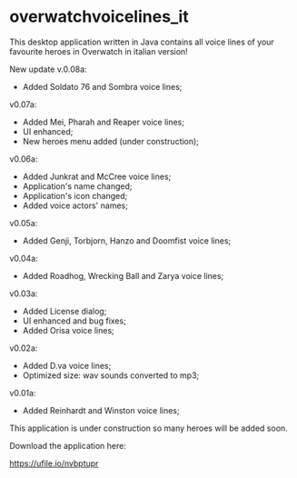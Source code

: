 # overwatchvoicelines_it
This desktop application written in Java contains all voice lines of your favourite heroes in Overwatch in italian version!

New update v.0.08a:
- Added Soldato 76 and Sombra voice lines;

v0.07a:
- Added Mei, Pharah and Reaper voice lines;
- UI enhanced;
- New heroes menu added (under construction);

v0.06a:
- Added Junkrat and McCree voice lines;
- Application's name changed;
- Application's icon changed;
- Added voice actors' names;

v0.05a:
- Added Genji, Torbjorn, Hanzo and Doomfist voice lines;

v0.04a:
- Added Roadhog, Wrecking Ball and Zarya voice lines;

v0.03a:
- Added License dialog;
- UI enhanced and bug fixes;
- Added Orisa voice lines;

v0.02a:
- Added D.va voice lines;
- Optimized size: wav sounds converted to mp3;


v0.01a:
- Added Reinhardt and Winston voice lines;

This application is under construction so many heroes will be added soon.

Download the application here:

https://ufile.io/nvbptupr
